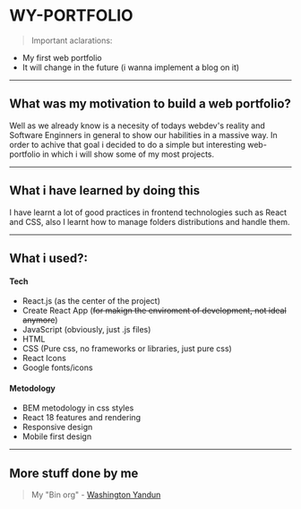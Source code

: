 # WY-PORTFOLIO

> Important aclarations:

-   My first web portfolio
-   It will change in the future (i wanna implement a blog on it)

---

## What was my motivation to build a web portfolio?

Well as we already know is a necesity of todays webdev's reality and Software Enginners in general to show our habilities in a massive way. In order to achive that goal i decided to do a simple but interesting web-portfolio in which i will show some of my most projects.

---

## What i have learned by doing this

I have learnt a lot of good practices in frontend technologies such as React and CSS, also I learnt how to manage folders distributions and handle them.

---

## What i used?:

#### Tech

-   React.js (as the center of the project)
-   Create React App (~~for makign the enviroment of development, not ideal anymore~~)
-   JavaScript (obviously, just .js files)
-   HTML
-   CSS (Pure css, no frameworks or libraries, just pure css)
-   React Icons
-   Google fonts/icons

#### Metodology

-   BEM metodology in css styles
-   React 18 features and rendering
-   Responsive design
-   Mobile first design

---

## More stuff done by me

> My "Bin org" - [Washington Yandun](https://github.com/WMYM-Experimental)
